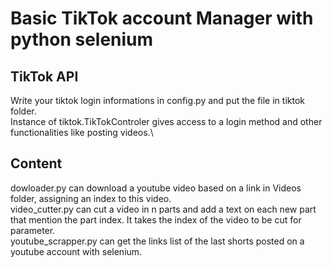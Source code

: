 # Basic TikTok account Manager with python selenium

## TikTok API
Write your tiktok login informations in config.py and put the file in tiktok folder.\
Instance of tiktok.TikTokControler gives access to a login method and other functionalities like posting videos.\

## Content
dowloader.py can download a youtube video based on a link in Videos folder, assigning an index to this video.\
video_cutter.py can cut a video in n parts and add a text on each new part that mention the part index. It takes the index of the video to be cut for parameter.\
youtube_scrapper.py  can get the links list of the last shorts posted on a youtube account with selenium.
